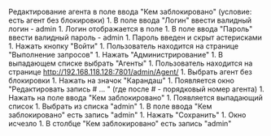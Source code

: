 Редактирование агента в поле ввода "Кем заблокировано" (условие: есть агент без блокировки)
    1. В поле ввода "Логин" ввести валидный логин - admin
    1. Логин отображается в поле
    1. В поле ввода "Пароль" ввести валидный пароль - admin
    1. Пароль введен и скрыт астерисками
    1. Нажать кнопку "Войти" 
    1. Пользователь находится на странице "Выполнение запросов"
    1. Нажать "Администрирование"
    1. В выпадающем списке выбрать "Агенты"
    1. Пользователь находится на странице http://192.168.118.128:7801/admin/Agent/
    1. Выбрать агент без блокировки
    1. Нажать на значок "Карандаш"
    1. Появляется окно "Редактировать запись # ... " (где после # - порядковый номер агента)
    1. Нажать на поле ввода "Кем заблокировано"
    1. Появляется выпадающий список 
    1. Выбрать из списка "admin"
    1. В поле ввода "Кем заблокировано" есть запись "admin"
    1. Нажать "Сохранить"
    1. Окно исчезло
    1. В столбце "Кем заблокировано" есть запись "admin"